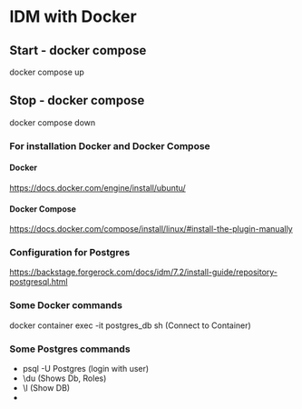 # IDM with Docker

## Start - docker compose
docker compose up
## Stop - docker compose
docker compose down

### For installation Docker and Docker Compose
#### Docker
https://docs.docker.com/engine/install/ubuntu/

#### Docker Compose
https://docs.docker.com/compose/install/linux/#install-the-plugin-manually

### Configuration for Postgres
https://backstage.forgerock.com/docs/idm/7.2/install-guide/repository-postgresql.html


### Some Docker commands
docker container exec -it postgres_db sh (Connect to Container)

### Some Postgres commands
 - psql -U Postgres (login with user)
 - \du (Shows Db, Roles)
 - \l (Show DB)
 - 

